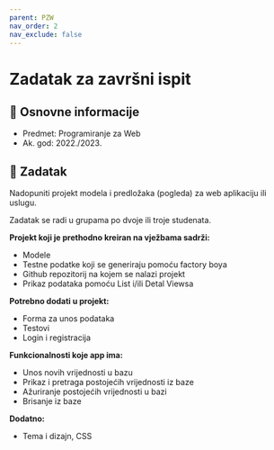 ```yaml
---
parent: PZW
nav_order: 2
nav_exclude: false
---
```


# Zadatak za završni ispit

## 📢 Osnovne informacije

- Predmet: Programiranje za Web
- Ak. god: 2022./2023.

## 🧾 Zadatak

Nadopuniti projekt modela i predložaka (pogleda) za web aplikaciju ili uslugu.

Zadatak se radi u grupama po dvoje ili troje studenata.

**Projekt koji je prethodno kreiran na vježbama sadrži:**

- Modele
- Testne podatke koji se generiraju pomoću factory boya
- Github repozitorij na kojem se nalazi projekt
- Prikaz podataka pomoću List i/ili Detal Viewsa

**Potrebno dodati u projekt:**

- Forma za unos podataka
- Testovi
- Login i registracija

**Funkcionalnosti koje app ima:**

- Unos novih vrijednosti u bazu
- Prikaz i pretraga postojećih vrijednosti iz baze
- Ažuriranje postojećih vrijednosti u bazi
- Brisanje iz baze

**Dodatno:**

- Tema i dizajn, CSS
